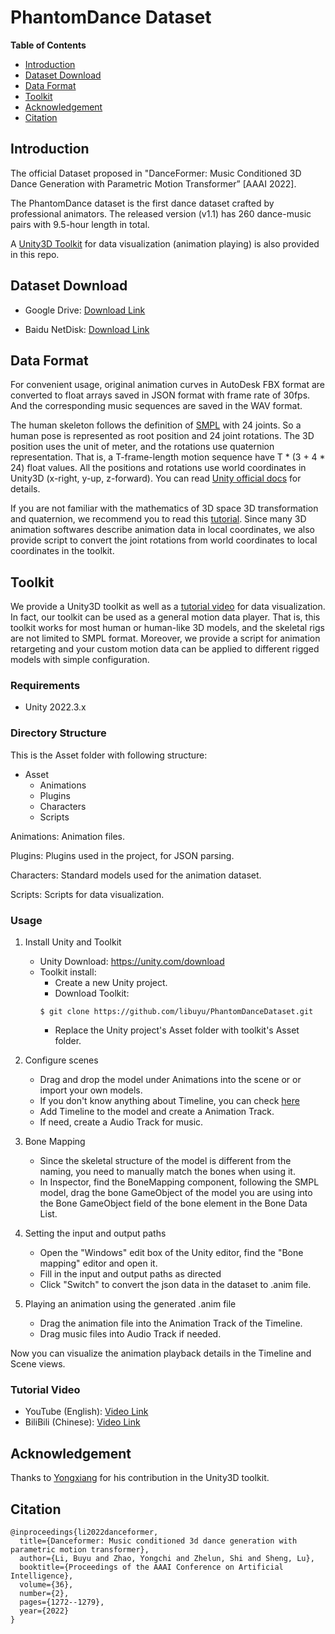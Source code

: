 # PhantomDance Dataset

**Table of Contents**
- [Introduction](#introduction)
- [Dataset Download](#dataset-download)
- [Data Format](#data-format)
- [Toolkit](#toolkit)
- [Acknowledgement](#acknowledgement)
- [Citation](#citation)

## Introduction
The official Dataset proposed in "DanceFormer: Music Conditioned 3D Dance Generation with Parametric Motion Transformer” [AAAI 2022]. 

The PhantomDance dataset is the first dance dataset crafted by professional animators. The released version (v1.1) has 260 dance-music pairs with 9.5-hour length in total.

A [Unity3D Toolkit](#toolkit) for data visualization (animation playing) is also provided in this repo.

## Dataset Download

- Google Drive: [Download Link](https://drive.google.com/file/d/1hac-vCKTh0qPI81zkgRKkDQnY_tO9BE4/view?usp=sharing)

- Baidu NetDisk: [Download Link](https://pan.baidu.com/s/10U5TWGQtnh0viU3ShWMRSQ?pwd=1mbu)


## Data Format
For convenient usage, original animation curves in AutoDesk FBX format are converted to float arrays saved in JSON format with frame rate of 30fps. And the corresponding music sequences are saved in the WAV format.

The human skeleton follows the definition of [SMPL](https://smpl.is.tue.mpg.de/) with 24 joints. So a human pose is represented as root position and 24 joint rotations. The 3D position uses the unit of meter, and the rotations use quaternion representation. That is, a T-frame-length motion sequence have T * (3 + 4 * 24) float values. All the positions and rotations use world coordinates in Unity3D (x-right, y-up, z-forward). You can read [Unity official docs](https://docs.unity3d.com/Manual/QuaternionAndEulerRotationsInUnity.html) for details.

If you are not familiar with the mathematics of 3D space 3D transformation and quaternion, we recommend you to read this [tutorial](http://web.mit.edu/2.998/www/QuaternionReport1.pdf). Since many 3D animation softwares describe animation data in local coordinates, we also provide script to convert the joint rotations from world coordinates to local coordinates in the toolkit.



## Toolkit

We provide a Unity3D toolkit as well as a [tutorial video](#tutorial-video) for data visualization. In fact, our toolkit can be used as a general motion data player. That is, this toolkit works for most human or human-like 3D models, and the skeletal rigs are not limited to SMPL format. Moreover, we provide a script for animation retargeting and your custom motion data can be applied to different rigged models with simple configuration.

### Requirements
- Unity 2022.3.x

### Directory Structure

This is the Asset folder with following structure:

- Asset
  - Animations
  - Plugins
  - Characters
  - Scripts

Animations: Animation files.

Plugins: Plugins used in the project, for JSON parsing.

Characters: Standard models used for the animation dataset.

Scripts: Scripts for data visualization.

### Usage

1. Install Unity and Toolkit
   - Unity Download: https://unity.com/download
   - Toolkit install: 
      - Create a new Unity project.
      - Download Toolkit:
      ```
      $ git clone https://github.com/libuyu/PhantomDanceDataset.git
      ```
      - Replace the Unity project's Asset folder with toolkit's Asset folder. 

2. Configure scenes
   - Drag and drop the model under Animations into the scene or or import your own models.
   - If you don't know anything about Timeline, you can check [here](https://docs.unity3d.com/2021.3/Documentation/Manual/com.unity.timeline.html)
   - Add Timeline to the model and create a Animation Track.
   - If need, create a Audio Track for music.

3. Bone Mapping
   - Since the skeletal structure of the model is different from the naming, you need to manually match the bones when using it.
   - In Inspector, find the BoneMapping component, following the SMPL model, drag the bone GameObject of the model you are using into the Bone GameObject field of the bone element in the Bone Data List.

4. Setting the input and output paths
   - Open the "Windows" edit box of the Unity editor, find the "Bone mapping" editor and open it.
   - Fill in the input and output paths as directed
   - Click "Switch" to convert the json data in the dataset to .anim file.

5. Playing an animation using the generated .anim file
   - Drag the animation file into the Animation Track of the Timeline.
   - Drag music files into Audio Track if needed.

Now you can visualize the animation playback details in the Timeline and Scene views.

### Tutorial Video

- YouTube (English): [Video Link]()
- BiliBili (Chinese): [Video Link]()


## Acknowledgement
Thanks to [Yongxiang](https://github.com/Qedsama) for his contribution in the Unity3D toolkit.

## Citation
```
@inproceedings{li2022danceformer,
  title={Danceformer: Music conditioned 3d dance generation with parametric motion transformer},
  author={Li, Buyu and Zhao, Yongchi and Zhelun, Shi and Sheng, Lu},
  booktitle={Proceedings of the AAAI Conference on Artificial Intelligence},
  volume={36},
  number={2},
  pages={1272--1279},
  year={2022}
}
```